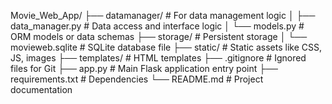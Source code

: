 Movie_Web_App/
├── datamanager/           # For data management logic
│   ├── data_manager.py    # Data access and interface logic
│   └── models.py          # ORM models or data schemas
├── storage/               # Persistent storage
│   └── movieweb.sqlite    # SQLite database file
├── static/                # Static assets like CSS, JS, images
├── templates/             # HTML templates
├── .gitignore             # Ignored files for Git
├── app.py                 # Main Flask application entry point
├── requirements.txt       # Dependencies
└── README.md              # Project documentation